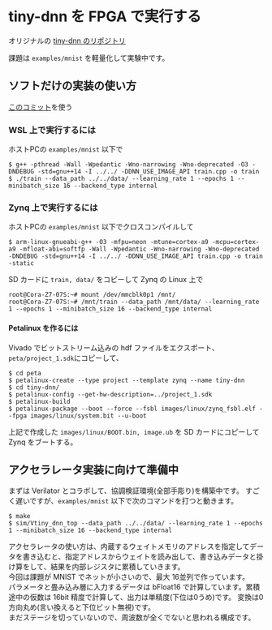 # tiny-dnn を FPGA で実行する

オリジナルの [tiny-dnn のリポジトリ](https://github.com/tiny-dnn/tiny-dnn)

課題は ```examples/mnist``` を軽量化して実験中です。

## ソフトだけの実装の使い方

[このコミット](https://github.com/tom01h/tiny-dnn/tree/fa7d77bf524b4604d6088ae5a944193f1c2464af)を使う

### WSL 上で実行するには
ホストPCの ```examples/mnist``` 以下で

```
$ g++ -pthread -Wall -Wpedantic -Wno-narrowing -Wno-deprecated -O3 -DNDEBUG -std=gnu++14 -I ../../ -DDNN_USE_IMAGE_API train.cpp -o train
$ ./train --data_path ../../data/ --learning_rate 1 --epochs 1 --minibatch_size 16 --backend_type internal
```

### Zynq 上で実行するには
ホストPCの ```examples/mnist``` 以下でクロスコンパイルして
```
$ arm-linux-gnueabi-g++ -O3 -mfpu=neon -mtune=cortex-a9 -mcpu=cortex-a9 -mfloat-abi=softfp -Wall -Wpedantic -Wno-narrowing -Wno-deprecated -DNDEBUG -std=gnu++14 -I ../../ -DDNN_USE_IMAGE_API train.cpp -o train -static
```

SD カードに ```train, data/``` をコピーして Zynq の Linux 上で
```
root@Cora-Z7-07S:~# mount /dev/mmcblk0p1 /mnt/
root@Cora-Z7-07S:~# /mnt/train --data_path /mnt/data/ --learning_rate 1 --epochs 1 --minibatch_size 16 --backend_type internal
```

#### Petalinux を作るには
Vivado でビットストリーム込みの hdf ファイルをエクスポート、```peta/project_1.sdk```にコピーして、
```
$ cd peta
$ petalinux-create --type project --template zynq --name tiny-dnn
$ cd tiny-dnn/
$ petalinux-config --get-hw-description=../project_1.sdk
$ petalinux-build
$ petalinux-package --boot --force --fsbl images/linux/zynq_fsbl.elf --fpga images/linux/system.bit --u-boot
```

上記で作成した ```images/linux/BOOT.bin, image.ub``` を SD カードにコピーして Zynq をブートする。

## アクセラレータ実装に向けて準備中
まずは Verilator とコラボして、協調検証環境(全部手彫り)を構築中です。
すごく遅いですが、```examples/mnist``` 以下で次のコマンドを打つと動きます。

```
$ make
$ sim/Vtiny_dnn_top --data_path ../../data/ --learning_rate 1 --epochs 1 --minibatch_size 16 --backend_type internal
```

アクセラレータの使い方は、内蔵するウェイトメモリのアドレスを指定してデータを書き込むと、指定アドレスからウェイトを読み出して、書き込みデータと掛け算をして、結果を内部レジスタに累積していきます。  
今回は課題が MNIST でネットが小さいので、最大 16並列で作っています。  
パラメータと畳み込み層に入力するデータは bFloat16 で計算しています。累積途中の仮数は 16bit 精度で計算して、出力は単精度(下位は0うめ)です。
変換は0方向丸め(言い換えると下位ビット無視)です。  
まだステージを切っていないので、周波数が全くでないと思われる構成です。
